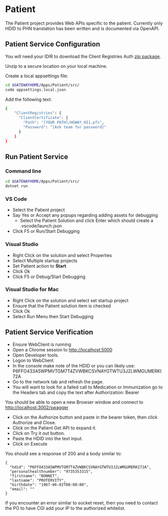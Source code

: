 # Patient

The Patient project provides Web APIs specific to the patient.  Currently only HDID to PHN translation has been written and is documented via OpenAPI.

## Patient Service Configuration

You will need your IDIR to download the Client Registries Auth [zip package](https://hlth.sp.gov.bc.ca/sites/EHLTH/ihit/HSIMIT/Gateway%20Shared%20Folder/00.%20Health%20Gateway%20Agile/zz.%20Protected/HGWAY_HI1.zip).  

Unzip to a secure location on your local machine.

Create a local appsettings file:

```bash
cd $GATEWAYHOME/Apps/Patient/src/
code appsettings.local.json
```

Add the following text:

```bash
{
    "ClientRegistries": {
      "ClientCertificate": {
        "Path": "[YOUR PATH]/HGWAY_HI1.pfx",
        "Password": "[Ask team for password]"
      }
    }
}
```

## Run Patient Service

### Command line

````bash
cd $GATEWAYHOME/Apps/Patient/src/
dotnet run
````

### VS Code

* Select the Patient project
* Say Yes or Accept any popups regarding adding assets for debugging
  * Select the Patient Solution and click Enter which should create a .vscode/launch.json
* Click F5 or Run/Start Debugging

### Visual Studio

* Right Click on the solution and select Properties
* Select Multiple startup projects
* Set Patient action to **Start**
* Click Ok
* Click F5 or Debug/Start Debugging

### Visual Studio for Mac

* Right Click on the solution and select set startup project
* Ensure that the Patient solution item is checked
* Click Ok
* Select Run Menu then Start Debugging

## Patient Service Verification

* Ensure WebClient is running
* Open a Chrome session to [http://localhost:5000](http://localhost:5000)
* Open Developer tools.
* Logon to WebClient
* In the console make note of the HDID or you can likely use: P6FFO433A5WPMVTGM7T4ZVWBKCSVNAYGTWTU3J2LWMGUMERKI72A  
* Go to the network tab and refresh the page.  
* You will want to look for a failed call to Medication or Immunization go to the Headers tab and copy the text after Authorization: Bearer

You should be able to open a new Browser window and connect to [http://localhost:3002/swagger](http://localhost:3002/swagger)

* Click on the Authorize button and paste in the bearer token, then click Authorize and Close.
* Click on the Patient Get API to expand it.  
* Click on Try it out button.  
* Paste the HDID into the text input.  
* Click on Execute

You should see a response of 200 and a body similar to:

````console
{
  "hdid": "P6FFO433A5WPMVTGM7T4ZVWBKCSVNAYGTWTU3J2LWMGUMERKI72A",
  "personalhealthnumber": "9735353315",
  "firstname": "BONNET",
  "lastname": "PROTERVITY",
  "birthdate": "1967-06-02T00:00:00",
  "email": ""
}
````

If you encounter an error similar to socket reset, then you need to contact the PO to have CGI add your IP to the authorized whitelist.